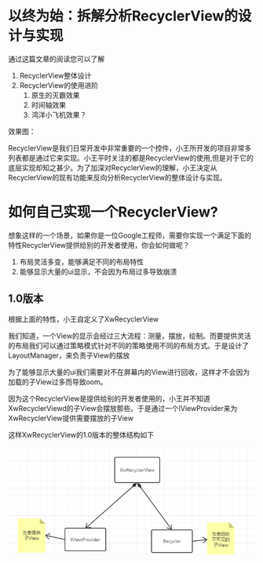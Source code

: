 # 以终为始：拆解分析RecyclerView的设计与实现

通过这篇文章的阅读您可以了解

1. RecyclerView整体设计
2. RecyclerView的使用进阶
   1. 原生的灭霸效果
   2. 时间轴效果
   3. 鸿洋小飞机效果？

效果图：



RecyclerView是我们日常开发中非常重要的一个控件，小王所开发的项目非常多列表都是通过它来实现。小王平时关注的都是RecyclerView的使用,但是对于它的底层实现却知之甚少。为了加深对RecyclerView的理解，小王决定从RecyclerView的现有功能来反向分析RecyclerView的整体设计与实现。

# 如何自己实现一个RecyclerView?

想象这样的一个场景，如果你是一位Google工程师，需要你实现一个满足下面的特性RecyclerView提供给别的开发者使用，你会如何做呢？

1. 布局灵活多变，能够满足不同的布局特性
2. 能够显示大量的ui显示，不会因为布局过多导致崩溃

## 1.0版本

根据上面的特性，小王自定义了XwRecyclerView

我们知道，一个View的显示会经过三大流程：测量，摆放，绘制。而要提供灵活的布局我们可以通过策略模式针对不同的策略使用不同的布局方式。于是设计了LayoutManager，来负责子View的摆放

为了能够显示大量的ui我们需要对不在屏幕内的View进行回收，这样才不会因为加载的子View过多而导致oom。

因为这个RecyclerView是提供给别的开发者使用的，小王并不知道XwRecyclerViewd的子View会摆放那些。于是通过一个IViewProvider来为XwRecyclerView提供需要摆放的子View

这样XwRecyclerView的1.0版本的整体结构如下

![1586273418874](自己设计实现RecyclerView1.0.png)

